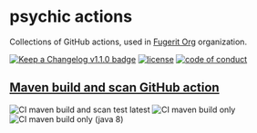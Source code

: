 # psychic actions

Collections of GitHub actions, used in [Fugerit Org](https://github.com/fugerit-org/) organization.

[![Keep a Changelog v1.1.0 badge](https://img.shields.io/badge/changelog-Keep%20a%20Changelog%20v1.1.0-%23E05735)](https://github.com/fugerit-org/github-issue-export/blob/master/CHANGELOG.md)
[![license](https://img.shields.io/badge/License-Apache%20License%202.0-teal.svg)](https://opensource.org/licenses/Apache-2.0)
[![code of conduct](https://img.shields.io/badge/conduct-Contributor%20Covenant-purple.svg)](https://github.com/fugerit-org/fj-universe/blob/main/CODE_OF_CONDUCT.md)

## [Maven build and scan GitHub action](maven-build-scan/maven-build-scan.md)

![CI maven build and scan test latest](https://www.github.com/fugerit-org/psychic-actions/actions/workflows/maven-build-scan-test-latest.yml/badge.svg)
![CI maven build only](https://www.github.com/fugerit-org/psychic-actions/actions/workflows/maven-build-scan-test-build-only.yml/badge.svg)
![CI maven build only (java 8)](https://www.github.com/fugerit-org/psychic-actions/actions/workflows/maven-build-scan-test-build-only-8.yml/badge.svg)
